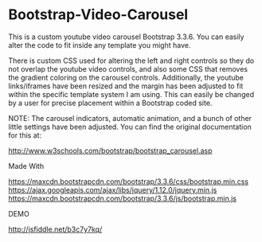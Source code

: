 # Bootstrap-Video-Carousel

This is a custom youtube video carousel Bootstrap 3.3.6. You can easily alter the code to fit inside any template you might have.

There is custom CSS used for altering the left and right controls so they do not overlap the youtube video controls, and also some CSS that removes the gradient coloring on the carousel controls. Additionally, the youtube links/iframes have been resized and the margin has been adjusted to fit within the specific template system I am using. This can easily be changed by a user for precise placement within a Bootstrap coded site. 

NOTE: The carousel indicators, automatic animation, and a bunch of other little settings have been adjusted. You can find the original documentation for this at:

http://www.w3schools.com/bootstrap/bootstrap_carousel.asp


Made With

https://maxcdn.bootstrapcdn.com/bootstrap/3.3.6/css/bootstrap.min.css 
https://ajax.googleapis.com/ajax/libs/jquery/1.12.0/jquery.min.js 
https://maxcdn.bootstrapcdn.com/bootstrap/3.3.6/js/bootstrap.min.js

DEMO

http://jsfiddle.net/b3c7y7kq/

